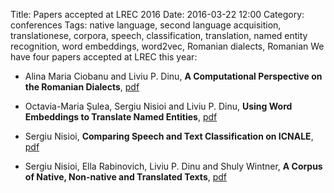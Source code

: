 Title: Papers accepted at LREC 2016
Date: 2016-03-22 12:00
Category: conferences
Tags: native language, second language acquisition, translationese, corpora, speech, classification, translation, named entity recognition, word embeddings, word2vec, Romanian dialects, Romanian 
We have four papers accepted at LREC this year:

* Alina Maria Ciobanu and Liviu P. Dinu, **A Computational Perspective on the Romanian Dialects**, [pdf](http://www.lrec-conf.org/proceedings/lrec2016/pdf/1140_Paper.pdf)

* Octavia-Maria Şulea, Sergiu Nisioi and Liviu P. Dinu, **Using Word Embeddings to Translate Named Entities**, [pdf](http://www.lrec-conf.org/proceedings/lrec2016/pdf/1167_Paper.pdf)

* Sergiu Nisioi, **Comparing Speech and Text Classification on ICNALE**, [pdf](http://www.lrec-conf.org/proceedings/lrec2016/pdf/1159_Paper.pdf)

* Sergiu Nisioi, Ella Rabinovich, Liviu P. Dinu and Shuly Wintner, **A Corpus of Native, Non-native and Translated Texts**, [pdf](http://www.lrec-conf.org/proceedings/lrec2016/pdf/902_Paper.pdf])